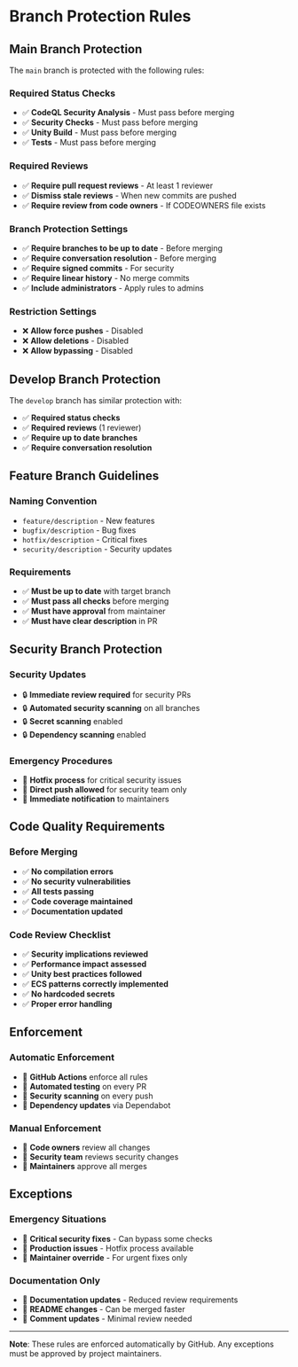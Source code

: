 # Branch Protection Rules

## Main Branch Protection

The `main` branch is protected with the following rules:

### Required Status Checks
- ✅ **CodeQL Security Analysis** - Must pass before merging
- ✅ **Security Checks** - Must pass before merging
- ✅ **Unity Build** - Must pass before merging
- ✅ **Tests** - Must pass before merging

### Required Reviews
- ✅ **Require pull request reviews** - At least 1 reviewer
- ✅ **Dismiss stale reviews** - When new commits are pushed
- ✅ **Require review from code owners** - If CODEOWNERS file exists

### Branch Protection Settings
- ✅ **Require branches to be up to date** - Before merging
- ✅ **Require conversation resolution** - Before merging
- ✅ **Require signed commits** - For security
- ✅ **Require linear history** - No merge commits
- ✅ **Include administrators** - Apply rules to admins

### Restriction Settings
- ❌ **Allow force pushes** - Disabled
- ❌ **Allow deletions** - Disabled
- ❌ **Allow bypassing** - Disabled

## Develop Branch Protection

The `develop` branch has similar protection with:
- ✅ **Required status checks**
- ✅ **Required reviews** (1 reviewer)
- ✅ **Require up to date branches**
- ✅ **Require conversation resolution**

## Feature Branch Guidelines

### Naming Convention
- `feature/description` - New features
- `bugfix/description` - Bug fixes
- `hotfix/description` - Critical fixes
- `security/description` - Security updates

### Requirements
- ✅ **Must be up to date** with target branch
- ✅ **Must pass all checks** before merging
- ✅ **Must have approval** from maintainer
- ✅ **Must have clear description** in PR

## Security Branch Protection

### Security Updates
- 🔒 **Immediate review required** for security PRs
- 🔒 **Automated security scanning** on all branches
- 🔒 **Secret scanning** enabled
- 🔒 **Dependency scanning** enabled

### Emergency Procedures
- 🚨 **Hotfix process** for critical security issues
- 🚨 **Direct push allowed** for security team only
- 🚨 **Immediate notification** to maintainers

## Code Quality Requirements

### Before Merging
- ✅ **No compilation errors**
- ✅ **No security vulnerabilities**
- ✅ **All tests passing**
- ✅ **Code coverage maintained**
- ✅ **Documentation updated**

### Code Review Checklist
- ✅ **Security implications reviewed**
- ✅ **Performance impact assessed**
- ✅ **Unity best practices followed**
- ✅ **ECS patterns correctly implemented**
- ✅ **No hardcoded secrets**
- ✅ **Proper error handling**

## Enforcement

### Automatic Enforcement
- 🤖 **GitHub Actions** enforce all rules
- 🤖 **Automated testing** on every PR
- 🤖 **Security scanning** on every push
- 🤖 **Dependency updates** via Dependabot

### Manual Enforcement
- 👥 **Code owners** review all changes
- 👥 **Security team** reviews security changes
- 👥 **Maintainers** approve all merges

## Exceptions

### Emergency Situations
- 🚨 **Critical security fixes** - Can bypass some checks
- 🚨 **Production issues** - Hotfix process available
- 🚨 **Maintainer override** - For urgent fixes only

### Documentation Only
- 📝 **Documentation updates** - Reduced review requirements
- 📝 **README changes** - Can be merged faster
- 📝 **Comment updates** - Minimal review needed

---

**Note**: These rules are enforced automatically by GitHub. Any exceptions must be approved by project maintainers.
